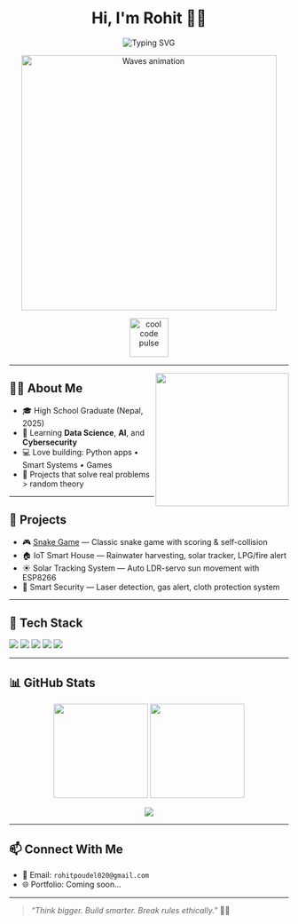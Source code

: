 <h1 align="center">Hi, I'm Rohit 👨‍💻</h1>

<p align="center">
  <img src="https://readme-typing-svg.demolab.com?font=Fira+Code&weight=500&size=22&pause=1000&center=true&vCenter=true&width=460&lines=Python+Developer;IoT+%7C+Cybersecurity+Learner;Loves+Code+%26+Real-world+Projects;Stay+Curious+%7C+Keep+Building" alt="Typing SVG" />
</p>
<p align="center">
  <img src="https://cdn.jsdelivr.net/gh/kognise/waves@master/waves.svg" alt="Waves animation" width="460" />
</p>


<p align="center">
  <img src="https://github.com/Code4Sake/Code4Sake/assets/1234567890/codingpulse.svg" alt="cool code pulse" height="70" />
</p>

---

<img align="right" src="https://media.giphy.com/media/qgQUggAC3Pfv687qPC/giphy.gif" width="240" />

## 👨‍💻 About Me

- 🎓 High School Graduate (Nepal, 2025)
- 🧠 Learning **Data Science**, **AI**, and **Cybersecurity**
- 💻 Love building: Python apps • Smart Systems • Games
- 🧩 Projects that solve real problems > random theory

---

## 🚀 Projects

- 🎮 [Snake Game](https://github.com/Code4Sake/Snake_game) — Classic snake game with scoring & self-collision  
- 🏠 IoT Smart House — Rainwater harvesting, solar tracker, LPG/fire alert  
- ☀️ Solar Tracking System — Auto LDR-servo sun movement with ESP8266  
- 🔐 Smart Security — Laser detection, gas alert, cloth protection system

---

## 🧰 Tech Stack

<p>
  <img src="https://img.shields.io/badge/Python-3670A0?style=for-the-badge&logo=python&logoColor=ffdd54"/>
  <img src="https://img.shields.io/badge/Arduino-00979D?style=for-the-badge&logo=arduino&logoColor=white"/>
  <img src="https://img.shields.io/badge/C/C++-00599C?style=for-the-badge&logo=cplusplus&logoColor=white"/>
  <img src="https://img.shields.io/badge/Git-FF4500?style=for-the-badge&logo=git&logoColor=white"/>
  <img src="https://img.shields.io/badge/GitHub-181717?style=for-the-badge&logo=github&logoColor=white"/>
</p>

---

## 📊 GitHub Stats

<p align="center">
  <img src="https://github-readme-stats.vercel.app/api?username=Code4Sake&show_icons=true&theme=tokyonight&hide_border=true" height="170"/>
  <img src="https://github-readme-stats.vercel.app/api/top-langs/?username=Code4Sake&layout=compact&theme=tokyonight&hide_border=true" height="170"/>
</p>

<p align="center">
  <img src="https://streak-stats.demolab.com?user=Code4Sake&theme=tokyonight&hide_border=true" />
</p>

---

## 📫 Connect With Me

- 📧 Email: `rohitpoudel020@gmail.com`
- 🌐 Portfolio: Coming soon...

---

> _“Think bigger. Build smarter. Break rules ethically.”_ 🧠💡

